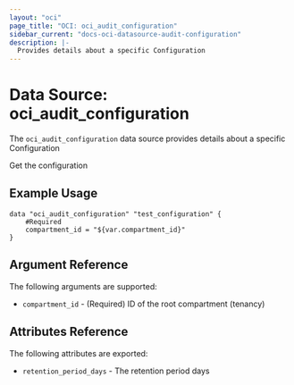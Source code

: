 ```yaml
---
layout: "oci"
page_title: "OCI: oci_audit_configuration"
sidebar_current: "docs-oci-datasource-audit-configuration"
description: |-
  Provides details about a specific Configuration
---
```


# Data Source: oci_audit_configuration
The `oci_audit_configuration` data source provides details about a specific Configuration

Get the configuration

## Example Usage

```hcl
data "oci_audit_configuration" "test_configuration" {
	#Required
	compartment_id = "${var.compartment_id}"
}
```

## Argument Reference

The following arguments are supported:

* `compartment_id` - (Required) ID of the root compartment (tenancy)


## Attributes Reference

The following attributes are exported:

* `retention_period_days` - The retention period days

